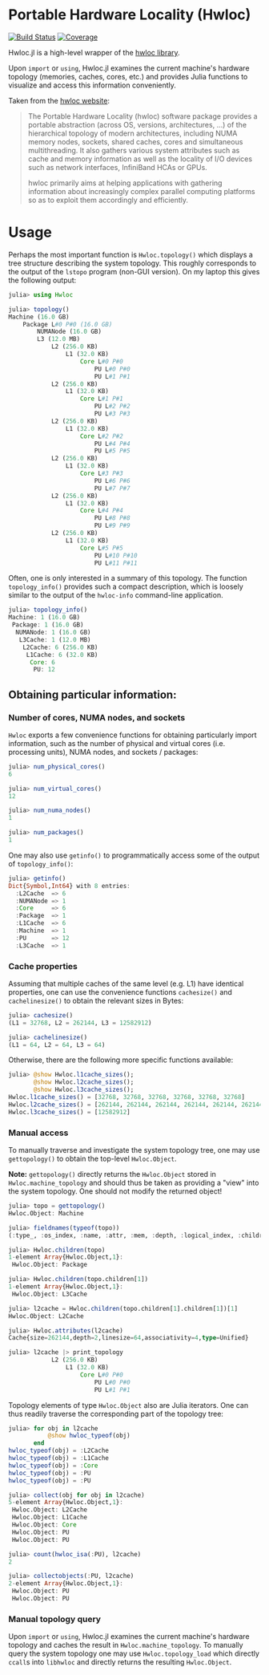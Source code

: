 # Portable Hardware Locality (Hwloc)

[![Build Status](https://github.com/JuliaParallel/Hwloc.jl/workflows/CI/badge.svg)](https://github.com/JuliaParallel/Hwloc.jl/actions)
[![Coverage](https://codecov.io/gh/JuliaParallel/Hwloc.jl/branch/master/graph/badge.svg)](https://codecov.io/gh/JuliaParallel/Hwloc.jl)

Hwloc.jl is a high-level wrapper of the
[hwloc library](http://www.open-mpi.org/projects/hwloc/).

Upon `import` or `using`, Hwloc.jl examines the current machine's
hardware topology (memories, caches, cores, etc.) and provides
Julia functions to visualize and access this information conveniently.

Taken from the [hwloc website](http://www.open-mpi.org/projects/hwloc/):
> The Portable Hardware Locality (hwloc) software package provides a portable abstraction (across OS, versions, architectures, ...) of the hierarchical topology of modern architectures, including NUMA memory nodes, sockets, shared caches, cores and simultaneous multithreading. It also gathers various system attributes such as cache and memory information as well as the locality of I/O devices such as network interfaces, InfiniBand HCAs or GPUs.
> 
> hwloc primarily aims at helping applications with gathering information about increasingly complex parallel computing platforms so as to exploit them accordingly and efficiently.

# Usage

Perhaps the most important function is `Hwloc.topology()` which
displays a tree structure describing the system topology. This
roughly corresponds to the output of the `lstopo` program (non-GUI version).
On my laptop this gives the following output:

```julia
julia> using Hwloc

julia> topology()
Machine (16.0 GB)
    Package L#0 P#0 (16.0 GB)
        NUMANode (16.0 GB)
        L3 (12.0 MB)
            L2 (256.0 KB)
                L1 (32.0 KB)
                    Core L#0 P#0 
                        PU L#0 P#0 
                        PU L#1 P#1 
            L2 (256.0 KB)
                L1 (32.0 KB)
                    Core L#1 P#1 
                        PU L#2 P#2 
                        PU L#3 P#3 
            L2 (256.0 KB)
                L1 (32.0 KB)
                    Core L#2 P#2 
                        PU L#4 P#4 
                        PU L#5 P#5 
            L2 (256.0 KB)
                L1 (32.0 KB)
                    Core L#3 P#3 
                        PU L#6 P#6 
                        PU L#7 P#7 
            L2 (256.0 KB)
                L1 (32.0 KB)
                    Core L#4 P#4 
                        PU L#8 P#8 
                        PU L#9 P#9 
            L2 (256.0 KB)
                L1 (32.0 KB)
                    Core L#5 P#5 
                        PU L#10 P#10 
                        PU L#11 P#11 
```

Often, one is only interested in a summary of this topology.
The function `topology_info()` provides such a compact description, which is loosely similar to the output of the `hwloc-info` command-line application.

```julia
julia> topology_info()
Machine: 1 (16.0 GB)
 Package: 1 (16.0 GB)
  NUMANode: 1 (16.0 GB)
   L3Cache: 1 (12.0 MB)
    L2Cache: 6 (256.0 KB)
     L1Cache: 6 (32.0 KB)
      Core: 6
       PU: 12
```

## Obtaining particular information:

### Number of cores, NUMA nodes, and sockets

`Hwloc` exports a few convenience functions for obtaining particularly import information,
such as the number of physical and virtual cores (i.e. processing units), NUMA nodes, and sockets / packages:

```julia
julia> num_physical_cores()
6

julia> num_virtual_cores()
12

julia> num_numa_nodes()
1

julia> num_packages()
1
```

One may also use `getinfo()` to programmatically access some of the output of `topology_info()`:

```julia
julia> getinfo()
Dict{Symbol,Int64} with 8 entries:
  :L2Cache  => 6
  :NUMANode => 1
  :Core     => 6
  :Package  => 1
  :L1Cache  => 6
  :Machine  => 1
  :PU       => 12
  :L3Cache  => 1
```


### Cache properties

Assuming that multiple caches of the same level (e.g. L1) have identical properties, one can use the convenience functions `cachesize()` and `cachelinesize()` to obtain the relevant sizes in Bytes:

```julia
julia> cachesize()
(L1 = 32768, L2 = 262144, L3 = 12582912)

julia> cachelinesize()
(L1 = 64, L2 = 64, L3 = 64)
```

Otherwise, there are the following more specific functions available:
```julia
julia> @show Hwloc.l1cache_sizes();
       @show Hwloc.l2cache_sizes();
       @show Hwloc.l3cache_sizes();
Hwloc.l1cache_sizes() = [32768, 32768, 32768, 32768, 32768, 32768]
Hwloc.l2cache_sizes() = [262144, 262144, 262144, 262144, 262144, 262144]
Hwloc.l3cache_sizes() = [12582912]
````

### Manual access

To manually traverse and investigate the system topology tree, one may use `gettopology()` to
obtain the top-level `Hwloc.Object`.

**Note:** `gettopology()` directly returns the `Hwloc.Object` stored in `Hwloc.machine_topology` and should thus be taken as providing a "view" into the system topology. One should not modify the returned object!

```julia
julia> topo = gettopology()
Hwloc.Object: Machine

julia> fieldnames(typeof(topo))
(:type_, :os_index, :name, :attr, :mem, :depth, :logical_index, :children, :memory_children)

julia> Hwloc.children(topo)
1-element Array{Hwloc.Object,1}:
 Hwloc.Object: Package

julia> Hwloc.children(topo.children[1])
1-element Array{Hwloc.Object,1}:
 Hwloc.Object: L3Cache

julia> l2cache = Hwloc.children(topo.children[1].children[1])[1]
Hwloc.Object: L2Cache

julia> Hwloc.attributes(l2cache)
Cache{size=262144,depth=2,linesize=64,associativity=4,type=Unified}

julia> l2cache |> print_topology
            L2 (256.0 KB)
                L1 (32.0 KB)
                    Core L#0 P#0 
                        PU L#0 P#0 
                        PU L#1 P#1
```

Topology elements of type `Hwloc.Object` also are Julia iterators. One can thus readily traverse the corresponding part of the topology tree:

```julia
julia> for obj in l2cache
           @show hwloc_typeof(obj)
       end
hwloc_typeof(obj) = :L2Cache
hwloc_typeof(obj) = :L1Cache
hwloc_typeof(obj) = :Core
hwloc_typeof(obj) = :PU
hwloc_typeof(obj) = :PU

julia> collect(obj for obj in l2cache)
5-element Array{Hwloc.Object,1}:
 Hwloc.Object: L2Cache
 Hwloc.Object: L1Cache
 Hwloc.Object: Core
 Hwloc.Object: PU
 Hwloc.Object: PU

julia> count(hwloc_isa(:PU), l2cache)
2

julia> collectobjects(:PU, l2cache)
2-element Array{Hwloc.Object,1}:
 Hwloc.Object: PU
 Hwloc.Object: PU
```

### Manual topology query

Upon `import` or `using`, Hwloc.jl examines the current machine's
hardware topology and caches the result in `Hwloc.machine_topology`.
To manually query the system topology one may use `Hwloc.topology_load`
which directly `ccall`s into `libhwloc` and directly returns the
resulting `Hwloc.Object`.